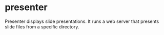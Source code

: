 # presenter
Presenter displays slide presentations. It runs a web server that presents slide files from a specific directory.

